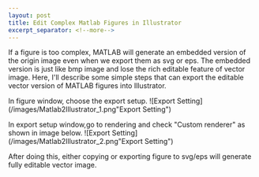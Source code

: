 ```yaml
---
layout: post
title: Edit Complex Matlab Figures in Illustrator
excerpt_separator: <!--more-->
---
```

If a figure is too complex, MATLAB will generate an embedded version of the origin image even when we export them as svg or eps. 
The embedded version is just like bmp image and lose the rich editable feature of vector image. Here, I'll describe some simple steps that can export the editable vector version of MATLAB figures into Illustrator. 
<!--more-->

In figure window, choose the export setup. 
![Export Setting](/images/Matlab2Illustrator_1.png"Export Setting")


In export setup window,go to rendering and check "Custom renderer" as shown in image below.
![Export Setting](/images/Matlab2Illustrator_2.png"Export Setting")

After doing this, either copying or exporting figure to svg/eps will generate fully editable vector image. 
